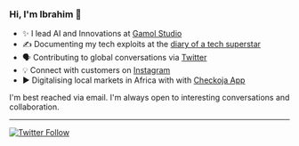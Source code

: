 ### Hi, I'm Ibrahim 👋
 
  * ✨ I lead AI and Innovations at [Gamol Studio](http://gamolstudio.com/)
  * ✍ Documenting my tech exploits at the [diary of a tech superstar](https://ibrahimgbadegesin.blogspot.com/)
  * 🗣️ Contributing to global conversations via [Twitter](https://twitter.com/Engrgit)
  * 💡 Connect with customers on [Instagram](https://www.instagram.com/engrgit/)
  * ▶️ Digitalising local markets in Africa with with [Checkoja App](https://play.google.com/store/apps/details?id=com.checkoja.checkojaapp)
    

I'm best reached via email. I'm always open to interesting conversations and collaboration.

 
---
[![Twitter Follow](https://img.shields.io/twitter/follow/Engrgit?label=Follow&style=social)](https://twitter.com/Engrgit)

